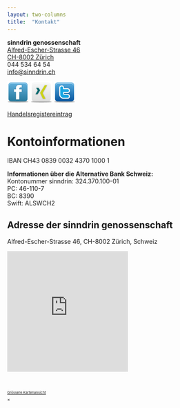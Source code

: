 ```yaml
---
layout: two-columns
title:  "Kontakt"
---
```

<!-- Kontakt -->
**sinndrin genossenschaft**<br>
<a href="#" data-reveal-id="addressModal">Alfred-Escher-Strasse 46<br>
CH-8002 Zürich<br></a>
<i class="fi-telephone"></i> 044 534 64 54<br>
<a href="mailto:info@sinndrin.ch"><i class="fi-mail"></i> info@sinndrin.ch</a>

<p>
  <a href="https://www.facebook.com/sinndrin" target="_blank" rel="sinndrin genossenschaft"><img src="/images/design/contact-icons/icon-facebook.png" alt="sinndrin genossenschaft auf Facebook" height="50" width="50"></a>
  <a href="https://www.xing.com/companies/sinndringenossenschaft" target="_blank" rel="sinndrin genossenschaft"><img src="/images/design/contact-icons/icon-xing.png" alt="sinndrin genossenschaft auf Xing" height="50" width="50"></a>
  <a href="https://twitter.com/sinndrin" target="_blank" rel="sinndrin genossenschaft"><img src="/images/design/contact-icons/icon-twitter.png" alt="sinndrin genossenschaft auf Twitter" height="50" width="50"></a>
</p>

<a href="http://zh.powernet.ch/webservices/inet/HRG/HRG.asmx/getHRGHTML?chnr=0205000489&amp;amt=020&amp;toBeModified=0&amp;validOnly=0&amp;lang=1&amp;sort=0">Handelsregistereintrag</a>

# Kontoinformationen

IBAN CH43 0839 0032 4370 1000 1 <br>

**Informationen über die Alternative Bank Schweiz:** <br>
Kontonummer sinndrin: 324.370.100-01 <br>
PC: 46-110-7 <br>
BC: 8390 <br>
Swift: ALSWCH2 <br>


<!-- Reveal Modals begin -->
<div id="addressModal" class="reveal-modal" data-reveal>
  <h2>Adresse der sinndrin genossenschaft</h2>

  <p>Alfred-Escher-Strasse 46, CH-8002 Zürich, Schweiz</p>
  <!-- data-interchange begin -->
  <div
      data-interchange="[/ueber-uns/kontakt/default.html, (small)], [/ueber-uns/kontakt/medium.html, (medium)], [/ueber-uns/kontakt/large.html, (large)]">
    <div data-alert class="alert-box secondary radius">
      <!-- default content begin -->
      <!-- TODO: map auf ueber-uns auf google places ändern -->
      <iframe width="280" height="280" frameborder="0" scrolling="no" marginheight="0" marginwidth="0"
              src="https://maps.google.ch/maps?f=q&amp;source=s_q&amp;hl=de&amp;geocode=&amp;q=sinndrin+genossenschaft&amp;aq=&amp;sll=47.377455,8.536715&amp;sspn=0.174132,0.346756&amp;ie=UTF8&amp;hq=sinndrin+genossenschaft&amp;hnear=&amp;t=m&amp;z=12&amp;iwloc=A&amp;cid=16683552561753725560&amp;ll=47.362039,8.533676&amp;output=embed"></iframe><br /><small><a href="https://maps.google.ch/maps?f=q&amp;source=embed&amp;hl=de&amp;geocode=&amp;q=sinndrin+genossenschaft&amp;aq=&amp;sll=47.377455,8.536715&amp;sspn=0.174132,0.346756&amp;ie=UTF8&amp;hq=sinndrin+genossenschaft&amp;hnear=&amp;t=m&amp;z=12&amp;iwloc=A&amp;cid=16683552561753725560&amp;ll=47.362039,8.533676"></iframe>
      <br/>
      <small><a href="https://maps.google.ch/maps?f=q&amp;source=s_q&amp;hl=de&amp;geocode=&amp;q=sinndrin+genossenschaft&amp;aq=&amp;sll=47.377455,8.536715&amp;sspn=0.174132,0.346756&amp;ie=UTF8&amp;hq=sinndrin+genossenschaft&amp;hnear=&amp;t=m&amp;z=12&amp;iwloc=A&amp;cid=16683552561753725560&amp;ll=47.362039,8.533676&amp;output=embed"></iframe><br /><small><a href="https://maps.google.ch/maps?f=q&amp;source=embed&amp;hl=de&amp;geocode=&amp;q=sinndrin+genossenschaft&amp;aq=&amp;sll=47.377455,8.536715&amp;sspn=0.174132,0.346756&amp;ie=UTF8&amp;hq=sinndrin+genossenschaft&amp;hnear=&amp;t=m&amp;z=12&amp;iwloc=A&amp;cid=16683552561753725560&amp;ll=47.362039,8.533676">Grössere Kartenansicht</a></small>
      <!-- default content end -->
    </div>
  </div>
  <!-- data-interchange end -->
  <a class="close-reveal-modal">&#215;</a>
</div>
<!-- Reveal Modals end -->
